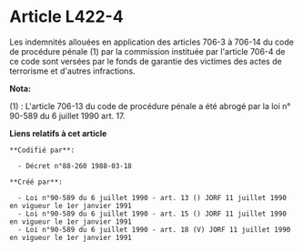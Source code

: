 # Article L422-4

Les indemnités allouées en application des articles 706-3 à 706-14 du code de procédure pénale (1) par la commission
instituée par l'article 706-4 de ce code sont versées par le fonds de garantie des victimes des actes de terrorisme et
d'autres infractions.

**Nota:**

(1) : L'article 706-13 du code de procédure pénale a été abrogé par la loi n° 90-589 du 6 juillet 1990 art. 17.

**Liens relatifs à cet article**

	**Codifié par**:

	  - Décret n°88-260 1988-03-18

	**Créé par**:

	  - Loi n°90-589 du 6 juillet 1990 - art. 13 () JORF 11 juillet 1990 en vigueur le 1er janvier 1991
	  - Loi n°90-589 du 6 juillet 1990 - art. 15 () JORF 11 juillet 1990 en vigueur le 1er janvier 1991
	  - Loi n°90-589 du 6 juillet 1990 - art. 18 (V) JORF 11 juillet 1990 en vigueur le 1er janvier 1991
